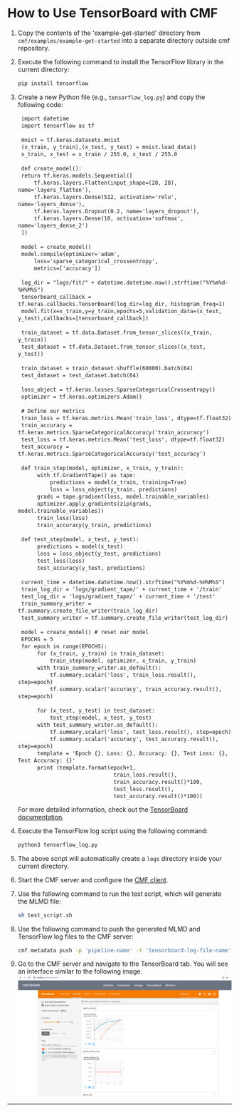 # How to Use TensorBoard with CMF

1. Copy the contents of the 'example-get-started' directory from `cmf/examples/example-get-started` into a separate directory outside cmf repository.

2. Execute the following command to install the TensorFlow library in the current directory:
     ```bash
     pip install tensorflow
     ```
     
3. Create a new Python file (e.g., `tensorflow_log.py`) and copy the following code:
   
   ```
	import datetime
    import tensorflow as tf

	mnist = tf.keras.datasets.mnist
	(x_train, y_train),(x_test, y_test) = mnist.load_data()
	x_train, x_test = x_train / 255.0, x_test / 255.0

	def create_model():
	return tf.keras.models.Sequential([
		tf.keras.layers.Flatten(input_shape=(28, 28), name='layers_flatten'),
		tf.keras.layers.Dense(512, activation='relu', name='layers_dense'), 
		tf.keras.layers.Dropout(0.2, name='layers_dropout'),
		tf.keras.layers.Dense(10, activation='softmax', name='layers_dense_2')
	])

	model = create_model()
	model.compile(optimizer='adam',
		loss='sparse_categorical_crossentropy',
		metrics=['accuracy'])

	log_dir = "logs/fit/" + datetime.datetime.now().strftime("%Y%m%d-%H%M%S")
	tensorboard_callback = tf.keras.callbacks.TensorBoard(log_dir=log_dir, histogram_freq=1)
	model.fit(x=x_train,y=y_train,epochs=5,validation_data=(x_test, y_test),callbacks=[tensorboard_callback])

	train_dataset = tf.data.Dataset.from_tensor_slices((x_train, y_train))
	test_dataset = tf.data.Dataset.from_tensor_slices((x_test, y_test))

	train_dataset = train_dataset.shuffle(60000).batch(64)
	test_dataset = test_dataset.batch(64)

	loss_object = tf.keras.losses.SparseCategoricalCrossentropy()
	optimizer = tf.keras.optimizers.Adam()

	# Define our metrics
	train_loss = tf.keras.metrics.Mean('train_loss', dtype=tf.float32)
	train_accuracy = tf.keras.metrics.SparseCategoricalAccuracy('train_accuracy')
	test_loss = tf.keras.metrics.Mean('test_loss', dtype=tf.float32)
	test_accuracy = tf.keras.metrics.SparseCategoricalAccuracy('test_accuracy')

	def train_step(model, optimizer, x_train, y_train):
	     with tf.GradientTape() as tape:
		     predictions = model(x_train, training=True)
		     loss = loss_object(y_train, predictions)
	     grads = tape.gradient(loss, model.trainable_variables)
	     optimizer.apply_gradients(zip(grads, model.trainable_variables))
	     train_loss(loss)
	     train_accuracy(y_train, predictions)

	def test_step(model, x_test, y_test):
	     predictions = model(x_test)
	     loss = loss_object(y_test, predictions)
	     test_loss(loss)
	     test_accuracy(y_test, predictions)

	current_time = datetime.datetime.now().strftime("%Y%m%d-%H%M%S")
	train_log_dir = 'logs/gradient_tape/' + current_time + '/train'
	test_log_dir = 'logs/gradient_tape/' + current_time + '/test'
	train_summary_writer = tf.summary.create_file_writer(train_log_dir)
	test_summary_writer = tf.summary.create_file_writer(test_log_dir)

	model = create_model() # reset our model
	EPOCHS = 5
	for epoch in range(EPOCHS):
	     for (x_train, y_train) in train_dataset:
		     train_step(model, optimizer, x_train, y_train)
	     with train_summary_writer.as_default():
		     tf.summary.scalar('loss', train_loss.result(), step=epoch)
		     tf.summary.scalar('accuracy', train_accuracy.result(), step=epoch)

	     for (x_test, y_test) in test_dataset:
		     test_step(model, x_test, y_test)
	     with test_summary_writer.as_default():
		     tf.summary.scalar('loss', test_loss.result(), step=epoch)
		     tf.summary.scalar('accuracy', test_accuracy.result(), step=epoch)
	     template = 'Epoch {}, Loss: {}, Accuracy: {}, Test Loss: {}, Test Accuracy: {}'
	     print (template.format(epoch+1,
                                 train_loss.result(),
                                 train_accuracy.result()*100,
                                 test_loss.result(),
                                 test_accuracy.result()*100))

   ```
   For more detailed information, check out the [TensorBoard documentation](https://www.tensorflow.org/tensorboard/get_started).

5. Execute the TensorFlow log script using the following command:
     ```bash
     python3 tensorflow_log.py
     ```

6. The above script will automatically create a `logs` directory inside your current directory.

7. Start the CMF server and configure the [CMF client](step-by-step.md).

8. Use the following command to run the test script, which will generate the MLMD file:
     ```bash
     sh test_script.sh
     ```

9. Use the following command to push the generated MLMD and TensorFlow log files to the CMF server: 
     ```bash
     cmf metadata push -p 'pipeline-name' -t 'tensorboard-log-file-name'
     ```

10. Go to the CMF server and navigate to the TensorBoard tab. You will see an interface similar to the following image.
    ![image](../assets/Tensorboard.png)

---
